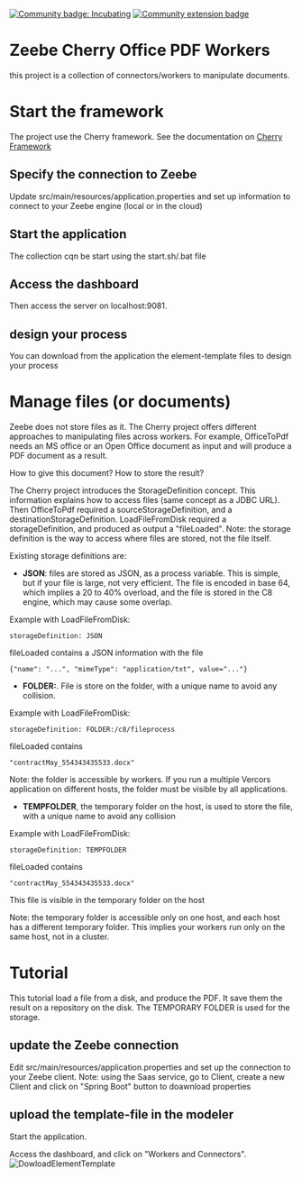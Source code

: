 [![Community badge: Incubating](https://img.shields.io/badge/Lifecycle-Incubating-blue)](https://github.com/Camunda-Community-Hub/community/blob/main/extension-lifecycle.md#incubating-)
[![Community extension badge](https://img.shields.io/badge/Community%20Extension-An%20open%20source%20community%20maintained%20project-FF4700)](https://github.com/camunda-community-hub/community)

# Zeebe Cherry Office PDF Workers
this project is a collection of connectors/workers to manipulate documents.

# Start the framework
The project use the Cherry framework. See the documentation on [Cherry Framework](https://github.com/camunda-community-hub/zeebe-cherry-framework)

## Specify the connection to Zeebe
Update src/main/resources/application.properties and set up information to connect to your Zeebe engine (local or in the cloud)

## Start the application

The collection cqn be start using the start.sh/.bat file

## Access the dashboard
Then access the server on localhost:9081. 

## design your process
You can download from the application the element-template files to design your process


# Manage files (or documents)

Zeebe does not store files as it.
The Cherry project offers different approaches to manipulating files across workers.
For example, OfficeToPdf needs an MS office or an Open Office document as input and will produce a PDF document as a result.

How to give this document? How to store the result?

The Cherry project introduces the StorageDefinition concept. This information explains how to access files (same concept as a JDBC URL).
Then OfficeToPdf required a sourceStorageDefinition, and a destinationStorageDefinition.
LoadFileFromDisk required a storageDefinition, and produced as output a "fileLoaded".
Note: the storage definition is the way to access where files are stored, not the file itself.

Existing storage definitions are:
* **JSON**: files are stored as JSON, as a process variable. This is simple, but if your file is large, not very efficient. The file is encoded in base 64, which implies a 20 to 40% overload, and the file is stored in the C8 engine, which may cause some overlap.

Example with LoadFileFromDisk:
````
storageDefinition: JSON
````
fileLoaded contains a JSON information with the file
````
{"name": "...", "mimeType": "application/txt", value="..."}
````

* **FOLDER:<path>**. File is store on the folder, with a unique name to avoid any collision.

Example with LoadFileFromDisk:
````
storageDefinition: FOLDER:/c8/fileprocess
````
fileLoaded contains
````
"contractMay_554343435533.docx"
````
Note: the folder is accessible by workers. If you run a multiple Vercors application on different hosts, the folder must be visible by all applications.

* **TEMPFOLDER**, the temporary folder on the host, is used to store the file, with a unique name to avoid any collision

Example with LoadFileFromDisk:
````
storageDefinition: TEMPFOLDER
````
fileLoaded contains
````
"contractMay_554343435533.docx"
````
This file is visible in the temporary folder on the host

Note: the temporary folder is accessible only on one host, and each host has a different temporary folder. This implies your workers run only on the same host, not in a cluster.

# Tutorial
This tutorial load a file from a disk, and produce the PDF. It save them the result on a repository on the disk.
The TEMPORARY FOLDER is used for the storage.

## update the Zeebe connection
Edit src/main/resources/application.properties and set up the connection to your Zeebe client.
Note: using the Saas service, go to Client, create a new Client and click on "Spring Boot" button to doawnload properties



## upload the template-file in the modeler
Start the application.

Access the dashboard, and click on "Workers and Connectors".
![DowloadElementTemplate](src/main/resources/static/img/Architecture.png?raw=true)

